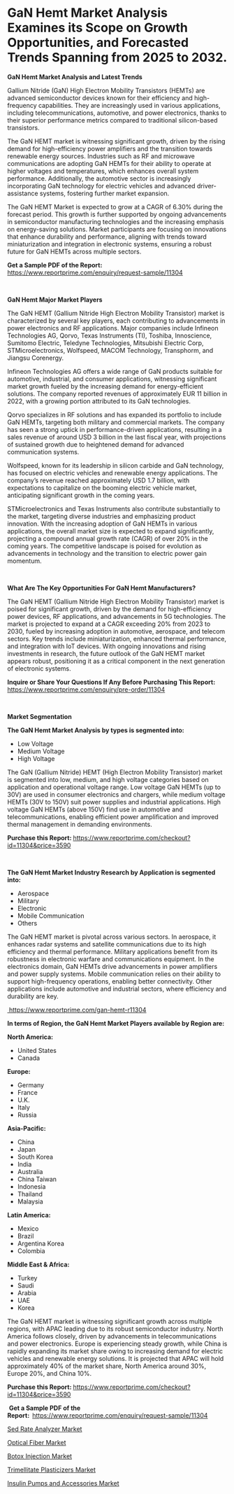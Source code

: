 <p><h1>GaN Hemt Market Analysis Examines its Scope on Growth Opportunities, and Forecasted Trends Spanning from 2025 to 2032.</h1></p><p><strong>GaN Hemt Market Analysis and Latest Trends</strong></p>
<p><p>Gallium Nitride (GaN) High Electron Mobility Transistors (HEMTs) are advanced semiconductor devices known for their efficiency and high-frequency capabilities. They are increasingly used in various applications, including telecommunications, automotive, and power electronics, thanks to their superior performance metrics compared to traditional silicon-based transistors.</p><p>The GaN HEMT market is witnessing significant growth, driven by the rising demand for high-efficiency power amplifiers and the transition towards renewable energy sources. Industries such as RF and microwave communications are adopting GaN HEMTs for their ability to operate at higher voltages and temperatures, which enhances overall system performance. Additionally, the automotive sector is increasingly incorporating GaN technology for electric vehicles and advanced driver-assistance systems, fostering further market expansion.</p><p>The GaN HEMT Market is expected to grow at a CAGR of 6.30% during the forecast period. This growth is further supported by ongoing advancements in semiconductor manufacturing technologies and the increasing emphasis on energy-saving solutions. Market participants are focusing on innovations that enhance durability and performance, aligning with trends toward miniaturization and integration in electronic systems, ensuring a robust future for GaN HEMTs across multiple sectors.</p></p>
<p><strong>Get a Sample PDF of the Report:&nbsp;</strong> <a href="https://www.reportprime.com/enquiry/request-sample/11304?utm_campaign=1837&utm_medium=2&utm_source=Github&utm_content=ia&utm_term=20032025&utm_id=gan-hemt">https://www.reportprime.com/enquiry/request-sample/11304</a></p>
<p>&nbsp;</p>
<p><strong>GaN Hemt Major Market Players</strong></p>
<p><p>The GaN HEMT (Gallium Nitride High Electron Mobility Transistor) market is characterized by several key players, each contributing to advancements in power electronics and RF applications. Major companies include Infineon Technologies AG, Qorvo, Texas Instruments (TI), Toshiba, Innoscience, Sumitomo Electric, Teledyne Technologies, Mitsubishi Electric Corp, STMicroelectronics, Wolfspeed, MACOM Technology, Transphorm, and Jiangsu Corenergy.</p><p>Infineon Technologies AG offers a wide range of GaN products suitable for automotive, industrial, and consumer applications, witnessing significant market growth fueled by the increasing demand for energy-efficient solutions. The company reported revenues of approximately EUR 11 billion in 2022, with a growing portion attributed to its GaN technologies.</p><p>Qorvo specializes in RF solutions and has expanded its portfolio to include GaN HEMTs, targeting both military and commercial markets. The company has seen a strong uptick in performance-driven applications, resulting in a sales revenue of around USD 3 billion in the last fiscal year, with projections of sustained growth due to heightened demand for advanced communication systems.</p><p>Wolfspeed, known for its leadership in silicon carbide and GaN technology, has focused on electric vehicles and renewable energy applications. The company’s revenue reached approximately USD 1.7 billion, with expectations to capitalize on the booming electric vehicle market, anticipating significant growth in the coming years.</p><p>STMicroelectronics and Texas Instruments also contribute substantially to the market, targeting diverse industries and emphasizing product innovation. With the increasing adoption of GaN HEMTs in various applications, the overall market size is expected to expand significantly, projecting a compound annual growth rate (CAGR) of over 20% in the coming years. The competitive landscape is poised for evolution as advancements in technology and the transition to electric power gain momentum.</p></p>
<p>&nbsp;</p>
<p><strong>What Are The Key Opportunities For GaN Hemt Manufacturers?</strong></p>
<p><p>The GaN HEMT (Gallium Nitride High Electron Mobility Transistor) market is poised for significant growth, driven by the demand for high-efficiency power devices, RF applications, and advancements in 5G technologies. The market is projected to expand at a CAGR exceeding 20% from 2023 to 2030, fueled by increasing adoption in automotive, aerospace, and telecom sectors. Key trends include miniaturization, enhanced thermal performance, and integration with IoT devices. With ongoing innovations and rising investments in research, the future outlook of the GaN HEMT market appears robust, positioning it as a critical component in the next generation of electronic systems.</p></p>
<p><strong>Inquire or Share Your Questions If Any Before Purchasing This Report:</strong> <a href="https://www.reportprime.com/enquiry/pre-order/11304?utm_campaign=1837&utm_medium=2&utm_source=Github&utm_content=ia&utm_term=20032025&utm_id=gan-hemt">https://www.reportprime.com/enquiry/pre-order/11304</a></p>
<p>&nbsp;</p>
<p><strong>Market Segmentation</strong></p>
<p><strong>The GaN Hemt Market Analysis by types is segmented into:</strong></p>
<p><ul><li>Low Voltage</li><li>Medium Voltage</li><li>High Voltage</li></ul></p>
<p><p>The GaN (Gallium Nitride) HEMT (High Electron Mobility Transistor) market is segmented into low, medium, and high voltage categories based on application and operational voltage range. Low voltage GaN HEMTs (up to 30V) are used in consumer electronics and chargers, while medium voltage HEMTs (30V to 150V) suit power supplies and industrial applications. High voltage GaN HEMTs (above 150V) find use in automotive and telecommunications, enabling efficient power amplification and improved thermal management in demanding environments.</p></p>
<p><strong>Purchase this Report:&nbsp;</strong><a href="https://www.reportprime.com/checkout?id=11304&price=3590&utm_campaign=1837&utm_medium=2&utm_source=Github&utm_content=ia&utm_term=20032025&utm_id=gan-hemt">https://www.reportprime.com/checkout?id=11304&price=3590</a></p>
<p>&nbsp;</p>
<p><strong>The GaN Hemt Market Industry Research by Application is segmented into:</strong></p>
<p><ul><li>Aerospace</li><li>Military</li><li>Electronic</li><li>Mobile Communication</li><li>Others</li></ul></p>
<p><p>The GaN HEMT market is pivotal across various sectors. In aerospace, it enhances radar systems and satellite communications due to its high efficiency and thermal performance. Military applications benefit from its robustness in electronic warfare and communications equipment. In the electronics domain, GaN HEMTs drive advancements in power amplifiers and power supply systems. Mobile communication relies on their ability to support high-frequency operations, enabling better connectivity. Other applications include automotive and industrial sectors, where efficiency and durability are key.</p></p>
<p><a href="https://www.reportprime.com/gan-hemt-r11304?utm_campaign=1837&utm_medium=2&utm_source=Github&utm_content=ia&utm_term=20032025&utm_id=gan-hemt">&nbsp;https://www.reportprime.com/gan-hemt-r11304</a></p>
<p><strong>In terms of Region, the GaN Hemt Market Players available by Region are:</strong></p>
<p>
    <p> <strong> North America: </strong>
        <ul>
            <li>United States</li>
            <li>Canada</li>
        </ul>
        </p> 
    <p> <strong> Europe: </strong>
        <ul>
            <li>Germany</li>
            <li>France</li>
            <li>U.K.</li>
            <li>Italy</li>
            <li>Russia</li>
        </ul>
        </p> 
    <p> <strong> Asia-Pacific: </strong>
        <ul>
            <li>China</li>
            <li>Japan</li>
            <li>South Korea</li>
            <li>India</li>
            <li>Australia</li>
            <li>China Taiwan</li>
            <li>Indonesia</li>
            <li>Thailand</li>
            <li>Malaysia</li>
        </ul>
        </p> 
    <p> <strong> Latin America: </strong>
        <ul>
            <li>Mexico</li>
            <li>Brazil</li>
            <li>Argentina Korea</li>
            <li>Colombia</li>
        </ul>
        </p> 
    <p> <strong> Middle East & Africa: </strong>
        <ul>
            <li>Turkey</li>
            <li>Saudi</li>
            <li>Arabia</li>
            <li>UAE</li>
            <li>Korea</li>
        </ul>
    </p>
    </p>
<p><p>The GaN HEMT market is witnessing significant growth across multiple regions, with APAC leading due to its robust semiconductor industry. North America follows closely, driven by advancements in telecommunications and power electronics. Europe is experiencing steady growth, while China is rapidly expanding its market share owing to increasing demand for electric vehicles and renewable energy solutions. It is projected that APAC will hold approximately 40% of the market share, North America around 30%, Europe 20%, and China 10%.</p></p>
<p><strong>Purchase this Report: </strong><a href="https://www.reportprime.com/checkout?id=11304&price=3590&utm_campaign=1837&utm_medium=2&utm_source=Github&utm_content=ia&utm_term=20032025&utm_id=gan-hemt">https://www.reportprime.com/checkout?id=11304&price=3590</a></p>
<p>&nbsp;<strong>Get a Sample PDF of the Report:&nbsp;&nbsp;</strong><a href="https://www.reportprime.com/enquiry/request-sample/11304?utm_campaign=1837&utm_medium=2&utm_source=Github&utm_content=ia&utm_term=20032025&utm_id=gan-hemt">https://www.reportprime.com/enquiry/request-sample/11304</a></p>
<p><strong></strong></p>
<p><p><a href="https://github.com/ssaradulai/Market-Research-Report-List-1/blob/main/sed-rate-analyzer-market.md?utm_campaign=1837&utm_medium=2&utm_source=Github&utm_content=ia&utm_term=20032025&utm_id=gan-hemt">Sed Rate Analyzer Market</a></p><p><a href="https://github.com/helmeludu/Market-Research-Report-List-1/blob/main/optical-fiber-market.md?utm_campaign=1837&utm_medium=2&utm_source=Github&utm_content=ia&utm_term=20032025&utm_id=gan-hemt">Optical Fiber Market</a></p><p><a href="https://github.com/taveyasenay/Market-Research-Report-List-1/blob/main/botox-injection-market.md?utm_campaign=1837&utm_medium=2&utm_source=Github&utm_content=ia&utm_term=20032025&utm_id=gan-hemt">Botox Injection Market</a></p><p><a href="https://github.com/keohannchavo/Market-Research-Report-List-1/blob/main/trimellitate-plasticizers-market.md?utm_campaign=1837&utm_medium=2&utm_source=Github&utm_content=ia&utm_term=20032025&utm_id=gan-hemt">Trimellitate Plasticizers Market</a></p><p><a href="https://github.com/dukerghostki/Market-Research-Report-List-1/blob/main/insulin-pumps-and-accessories-market.md?utm_campaign=1837&utm_medium=2&utm_source=Github&utm_content=ia&utm_term=20032025&utm_id=gan-hemt">Insulin Pumps and Accessories Market</a></p></p>